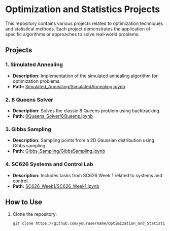 # Optimization and Statistics Projects

This repository contains various projects related to optimization techniques and statistical methods. Each project demonstrates the application of specific algorithms or approaches to solve real-world problems.

## Projects

### 1. Simulated Annealing
- **Description:** Implementation of the simulated annealing algorithm for optimization problems.
- **Path:** [Simulated_Annealing/SimulatedAnnealing.ipynb](Simulated_Annealing/SimulatedAnnealing.ipynb)

### 2. 8 Queens Solver
- **Description:** Solves the classic 8 Queens problem using backtracking.
- **Path:** [8Queens_Solver/8Queens.ipynb](8Queens_Solver/8Queens.ipynb)

### 3. Gibbs Sampling
- **Description:** Sampling points from a 2D Gaussian distribution using Gibbs sampling.
- **Path:** [Gibbs_Sampling/GibbsSampling.ipynb](Gibbs_Sampling/GibbsSampling.ipynb)

### 4. SC626 Systems and Control Lab
- **Description:** Includes tasks from SC626 Week 1 related to systems and control.
- **Path:** [SC626_Week1/SC626_Week1.ipynb](SC626_Week1/SC626_Week1.ipynb)

## How to Use
1. Clone the repository:
   ```bash
   git clone https://github.com/yourusername/Optimization_and_Statistics_Projects.git

